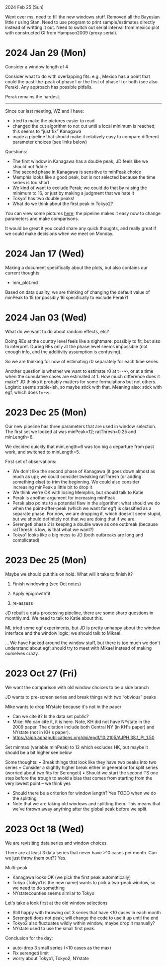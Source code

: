 2024 Feb 25 (Sun)

Went over ms, need to fill the new windows stuff. Removed all the Bayesian little r using Stan. Need to use program to print sample/estimates directly instead of writting it out. Need to switch out serial interval from mexico plot with constructed GI from Hampson2009 (proxy serial). 

2024 Jan 29 (Mon)
=================

Consider a window length of 4

Consider what to do with overlapping fits: e.g., Mexico has a point that could the past-the-peak of phase I or the first of phase II or both (see also Perak). Any approach has possible pitfalls.

Perak remains the hardest.

----------------------------------------------------------------------

Since our last meeting, WZ and I have:

* tried to make the pictures easier to read
* changed the cut algorithm to not cut until a local minimum is reached; this seems to “just fix” Kanagawa
* made a pipeline that should make it relatively easy to compare different parameter choices (see links below)

Questions:

* The first window in Kanagawa has a double peak; JD feels like we should not fiddle
* The second phase in Kanagawa is sensitive to minPeak choice
* Memphis looks like a good peak, but is not selected because the time series is too short
* We kind of want to exclude Perak; we could do that by raising the minimum to 16, or just by making a judgment that we hate it
* Tokyo1 has two double peaks!
* What do we think about the first peak in Tokyo2?

You can view some pictures [here](outputs/compare.Rout.pdf); the pipeline makes it easy now to change parameters and make comparisons.

It would be great it you could share any quick thoughts, and really great if we could make decisions when we meet on Monday.


2024 Jan 17 (Wed)
=================

Making a document specifically about the plots, but also contains our current thoughts
* mm_plot.md

Based on data quality, we are thinking of changing the default value of minPeak to 15 (or possibly 16 specifically to exclude Perak‽)

2024 Jan 03 (Wed)
=================

What do we want to do about random effects, etc?

Doing REs at the country level feels like a nightmare: possibly to fit, but also to interpret. During REs only at the phase level seems impossible (not enough info, and the additivity assumption is confusing).

So we are thinking for now of estimating r0 separately for each time series.

Another question is whether we want to estimate r0 at t=-∞, or at a time when the cumulative cases are estimated at 1. How much difference does it make? JD thinks it probably matters for some formulations but not others. Logistic seems stable-ish, so maybe stick with that. Meaning also: stick with egf, which does t=-∞.

2023 Dec 25 (Mon)
=================

Our new pipeline has three parameters that are used in window selection. The
first set we looked at was minPeak=12; ratThresh=0.25 and minLength=6.

We decided quickly that minLength=6 was too big a departure from past work, and
switched to minLength=5.

First set of observations:
* We don't like the second phase of Kanagawa (it goes down almost as much as up); we could consider tweaking ratThresh (or adding something else) to trim the beginning. We could also consider increasing minPeak a little bit to drop it
* We think we're OK with losing Memphis, but should talk to Katie
* Perak is another argument for increasing minPeak
* Perak also points to a potential flaw in the algorithm; what should we do when the point-after-peak (which we want for egf) is classified as a separate phase. For now, we are dropping it, which doesn't seem stupid, but we should definitely not that we are doing that if we are.
* Serengeti phase 2 is keeping a double wave as one outbreak (because ratThresh is low; is that what we want?)
* Tokyo1 looks like a big mess to JD (both outbreaks are long and complicated)

2023 Dec 25 (Mon)
=================

Maybe we should put this on hold. What will it take to finish it?

1) Finish windowing (see Oct notes)

2) Apply epigrowthfit

3) re-assess

JD rebuilt a data-processing pipeline, there are some sharp questions in
monthly.md. We need to talk to Katie about this.

ML tried some egf experiments, but JD is pretty unhappy about the window
interface and the window logic; we should talk to Mikael.

… We have hacked around the window stuff, but there is too much we don't
understand about egf; should try to meet with Mikael instead of making ourselves
crazy.

2023 Oct 27 (Fri)
=================

We want the comparison with old window choices to be a side branch

JD wants to pre-screen series and break things with two “obvious” peaks

Mike wants to drop NYstate because it's not in the paper
* Can we cite it? Is the data set public?
* Mike: We can cite it, it is here. Note, KH did not have NYstate in the 2009 paper. The citation include both Central NY (in KH's paper) and NYstate (not in KH's paper). 
* https://ajph.aphapublications.org/doi/epdf/10.2105/AJPH.38.1_Pt_1.50


Set minmax (variable minPeak) to 12 which excludes HK, but maybe it should be a bit higher see below

Some thoughts:
• Break things that look like they have two peaks into two series
• Consider a slightly higher break either in general or for split series (worried about two fits for Serengeti)
• Should we start the second TS one step before the trough to avoid a bias that comes from starting from the very lowest point – we think yes
* Should there be a criterion for window length? Yes TODO when we do the splitting
* Note that we are taking old windows and splitting them. This means that we've thrown away anything after the global peak before we split.

2023 Oct 18 (Wed)
=================
We are revisiting data series and window choices.

There are at least 3 data series that never have >10 cases per month. Can we just throw them out?? Yes.

Multi-peak
* Kanagawa looks OK (we pick the first peak automatically)
* Tokyo (Tokyo1 is the new name) wants to pick a two-peak window, so we need to do something
* NYstatecounties seems similar to Tokyo

Let's take a look first at the old window selections
* Still happy with throwing out 3 series that have <10 cases in each month
* Serengeti does not peak; will change the code to use it up until the end
* Tokyo2 also fluctuates wildly within window, maybe drop it manually?
* NYstate used to use the small first peak.

Conclusion for the day:
* auto-drop 3 small series (<10 cases as the max)
* Fix serengeti limit
* worry about Tokyo1, Tokyo2, NYstate
